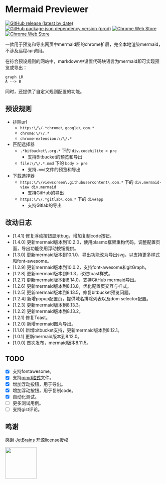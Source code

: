 # Mermaid Previewer

[![GitHub release (latest by date)](https://img.shields.io/github/v/release/zephyraft/mermaid-previewer)](https://github.com/zephyraft/mermaid-previewer/releases)
[![GitHub package.json dependency version (prod)](https://img.shields.io/github/package-json/dependency-version/zephyraft/mermaid-previewer/mermaid)](https://github.com/mermaid-js/mermaid)
[![Chrome Web Store](https://img.shields.io/chrome-web-store/v/oidjnlhbegipkcklbdfnbkikplpghfdl)](https://chrome.google.com/webstore/detail/mermaid-previewer/oidjnlhbegipkcklbdfnbkikplpghfdl)
[![Chrome Web Store](https://img.shields.io/chrome-web-store/users/oidjnlhbegipkcklbdfnbkikplpghfdl)](https://chrome.google.com/webstore/detail/mermaid-previewer/oidjnlhbegipkcklbdfnbkikplpghfdl)

一款用于预览和导出网页中mermaid图的chrome扩展，完全本地渲染mermaid，不涉及远程api调用。

在符合预设规则的网站中，markdown中设置代码块语言为mermaid即可实现预览或导出：
```mermaid
graph LR
A --> B
```

同时，还提供了自定义规则配置的功能。

## 预设规则

- 排除url
  - `https:\/\/.*chrome\.google\.com.*`
  - `chrome:\/\/.*`
  - `chrome-extension:\/\/.*`
- 匹配选择器
  - `.*bitbucket\.org.*` 下的 `div.codehilite > pre`
    - 支持Bitbucket的预览和导出
  - `file:\/\/.*.mmd` 下的 `body > pre`
    - 支持`.mmd`文件的预览和导出
- 下载选择器
  - `https:\/\/viewscreen\.githubusercontent\.com.*` 下的 `div.mermaid-view div.mermaid`
    - 支持GitHub的导出
  - `https:\/\/.*gitlab\.com.*` 下的 `div#app`
    - 支持Gitlab的导出

## 改动日志
- [1.4.1]  修复浮动按钮显示bug，增加复制code按钮。
- [1.4.0]  更新mermaid版本到10.2.0，使用plasmo框架重构代码，调整配置页面，导出功能使用浮动按钮提供。
- [1.3.0]  更新mermaid版本到10.1.0，导出功能改为导出svg，以支持更多样式和font-awesome。
- [1.2.9]  更新mermaid版本到10.0.2，支持font-awesome和gitGraph。
- [1.2.8]  更新mermaid版本到9.1.3，改进toast样式。
- [1.2.7]  更新mermaid版本到8.14.0，支持GitHub mermaid导出。
- [1.2.6]  更新mermaid版本到8.13.8，优化配置页交互与样式。
- [1.2.5]  更新mermaid版本到8.13.5，修复bitbucket预览问题。
- [1.2.4]  新增popup配置页，提供域名排除列表以及dom selector配置。
- [1.2.3]  更新mermaid版本到8.13.3。
- [1.2.2]  更新mermaid版本到8.13.2。
- [1.2.1]  修复Toast。
- [1.2.0]  新增mermaid图片导出。
- [1.1.0]  新增bitbucket支持，更新mermaid版本到8.12.1。
- [1.0.1]  更新mermaid版本到8.12.0。
- [1.0.0]  首次发布，mermaid版本8.11.5。

## TODO

- [x] 支持fontawesome。
- [x] 支持[mmd格式](https://github.com/mermaid-js/mermaid-cli)文件。
- [x] 增加浮动按钮，用于导出。
- [x] 增加浮动按钮，用于复制code。
- [x] 自动化测试。
- [ ] 更多测试用例。
- [ ] 支持gist评论。

## 鸣谢
感谢 [JetBrains](https://www.jetbrains.com/?from=ferry) 开源license授权
<p>
 <a href="https://www.jetbrains.com/?from=ferry">
   <img height="100" src="https://www.jetbrains.com/company/brand/img/logo6.svg" alt="">
 </a>
</p>
